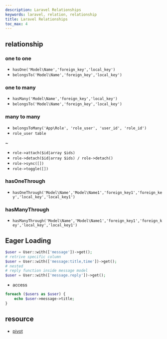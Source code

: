 ```yaml
---
description: Laravel Relationships
keywords: laravel, relation, relationship
title: Laravel Relationships
toc_max: 4
---
```


## relationship

### one to one

* `hasOne('Model\Name','foreign_key','local_key')`
* `belongsTo('Model\Name','foreign_key','local_key')`

### one to many

* `hasMany('Model\Name','foreign_key','local_key')`
* `belongsTo('Model\Name','foreign_key','local_key')`

### many to many

* `belongsToMany('App\Role', 'role_user', 'user_id', 'role_id')`
* `role_user table`

~

* `role->attach($id|array $ids)`
* `role->detach($id|array $ids) / role->detach()`
* `role->sync([])`
* `role->toggle([])`

### hasOneThrough

* `hasOneThrough('Model\Name','Model\Name1','foreign_key1','foreign_key','local_key','local_key1')`

### hasManyThrough

* `hasManyThrough('Model\Name','Model\Name1','foreign_key1','foreign_key','local_key','local_key1')`

## Eager Loading

```php
$user = User::with(['message'])->get();
# retrive specific column
$user = User::with(['message:title,time'])->get();
# nested
# reply function inside message model
$user = User::with(['message.reply'])->get();

```

* access

```php
foreach ($users as $user) {
    echo $user->message->title;
}
```


## resource

* [pivot](https://laraveldaily.com/pivot-tables-and-many-to-many-relationships/)

